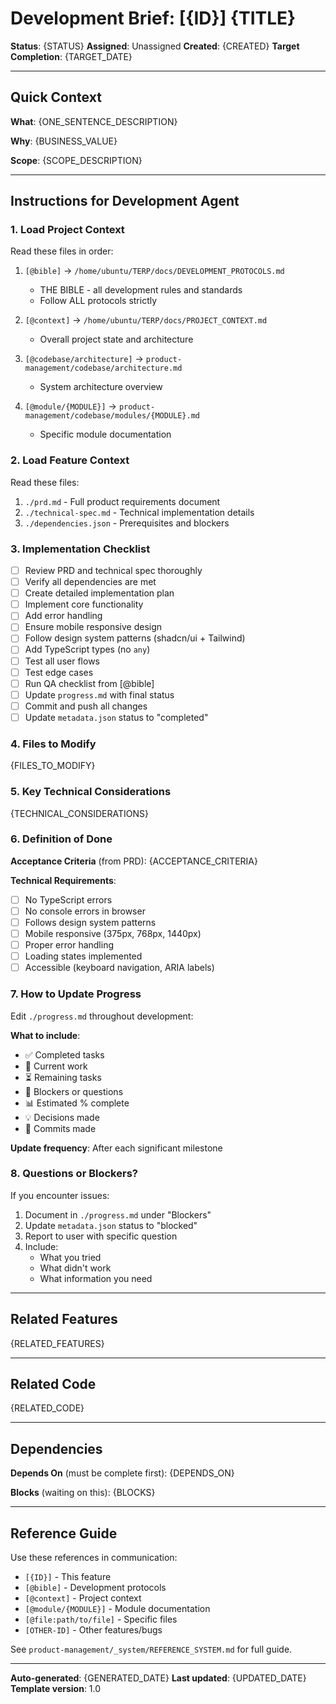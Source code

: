 # Development Brief: [{ID}] {TITLE}

**Status**: {STATUS}
**Assigned**: Unassigned
**Created**: {CREATED}
**Target Completion**: {TARGET_DATE}

---

## Quick Context

**What**: {ONE_SENTENCE_DESCRIPTION}

**Why**: {BUSINESS_VALUE}

**Scope**: {SCOPE_DESCRIPTION}

---

## Instructions for Development Agent

### 1. Load Project Context

Read these files in order:

1. `[@bible]` → `/home/ubuntu/TERP/docs/DEVELOPMENT_PROTOCOLS.md`
   - THE BIBLE - all development rules and standards
   - Follow ALL protocols strictly

2. `[@context]` → `/home/ubuntu/TERP/docs/PROJECT_CONTEXT.md`
   - Overall project state and architecture

3. `[@codebase/architecture]` → `product-management/codebase/architecture.md`
   - System architecture overview

4. `[@module/{MODULE}]` → `product-management/codebase/modules/{MODULE}.md`
   - Specific module documentation

### 2. Load Feature Context

Read these files:

1. `./prd.md` - Full product requirements document
2. `./technical-spec.md` - Technical implementation details
3. `./dependencies.json` - Prerequisites and blockers

### 3. Implementation Checklist

- [ ] Review PRD and technical spec thoroughly
- [ ] Verify all dependencies are met
- [ ] Create detailed implementation plan
- [ ] Implement core functionality
- [ ] Add error handling
- [ ] Ensure mobile responsive design
- [ ] Follow design system patterns (shadcn/ui + Tailwind)
- [ ] Add TypeScript types (no `any`)
- [ ] Test all user flows
- [ ] Test edge cases
- [ ] Run QA checklist from [@bible]
- [ ] Update `progress.md` with final status
- [ ] Commit and push all changes
- [ ] Update `metadata.json` status to "completed"

### 4. Files to Modify

{FILES_TO_MODIFY}

### 5. Key Technical Considerations

{TECHNICAL_CONSIDERATIONS}

### 6. Definition of Done

**Acceptance Criteria** (from PRD):
{ACCEPTANCE_CRITERIA}

**Technical Requirements**:
- [ ] No TypeScript errors
- [ ] No console errors in browser
- [ ] Follows design system patterns
- [ ] Mobile responsive (375px, 768px, 1440px)
- [ ] Proper error handling
- [ ] Loading states implemented
- [ ] Accessible (keyboard navigation, ARIA labels)

### 7. How to Update Progress

Edit `./progress.md` throughout development:

**What to include**:
- ✅ Completed tasks
- 🔄 Current work
- ⏳ Remaining tasks
- 🚧 Blockers or questions
- 📊 Estimated % complete
- 💡 Decisions made
- 📝 Commits made

**Update frequency**: After each significant milestone

### 8. Questions or Blockers?

If you encounter issues:

1. Document in `./progress.md` under "Blockers"
2. Update `metadata.json` status to "blocked"
3. Report to user with specific question
4. Include:
   - What you tried
   - What didn't work
   - What information you need

---

## Related Features

{RELATED_FEATURES}

---

## Related Code

{RELATED_CODE}

---

## Dependencies

**Depends On** (must be complete first):
{DEPENDS_ON}

**Blocks** (waiting on this):
{BLOCKS}

---

## Reference Guide

Use these references in communication:

- `[{ID}]` - This feature
- `[@bible]` - Development protocols
- `[@context]` - Project context
- `[@module/{MODULE}]` - Module documentation
- `[@file:path/to/file]` - Specific files
- `[OTHER-ID]` - Other features/bugs

See `product-management/_system/REFERENCE_SYSTEM.md` for full guide.

---

**Auto-generated**: {GENERATED_DATE}
**Last updated**: {UPDATED_DATE}
**Template version**: 1.0

